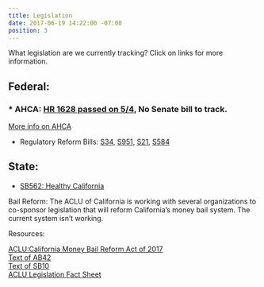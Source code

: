 ```yaml
---
title: Legislation
date: 2017-06-19 14:22:00 -07:00
position: 3
---
```


What legislation are we currently tracking? Click on links for more information.

## Federal:

### * AHCA: [HR 1628 passed on 5/4](https://www.congress.gov/bill/115th-congress/house-bill/1628?q=%7B%22search%22%3A%5B%22hr+1628%22%5D%7D&r=1), No Senate bill to track. 
[More info on AHCA](http://indivisible4c.com/action/2017/06/11/stop-the-acha.html)

* Regulatory Reform Bills: [S34](https://www.congress.gov/bill/115th-congress/senate-bill/34?q=%7B%22search%22%3A%5B%22s+34%22%5D%7D&r=1), [S951](https://www.congress.gov/bill/115th-congress/senate-bill/951?q=%7B%22search%22%3A%5B%22s+951%22%5D%7D&r=1), [S21](https://www.congress.gov/bill/115th-congress/senate-bill/21?q=%7B%22search%22%3A%5B%22s+21%22%5D%7D&r=1), [S584](https://www.congress.gov/bill/115th-congress/senate-bill/584?q=%7B%22search%22%3A%5B%22s+584%22%5D%7D&r=1)

## State:

* [SB562: Healthy California](http://indivisible4c.com/action/2017/05/08/sb562-healthy-ca-act.html)

Bail Reform: The ACLU of California is working with several organizations to co-sponsor legislation that will reform California’s money bail system. The current system isn’t working. 

Resources:
<br>

[ACLU:California Money Bail Reform Act of 2017](https://www.aclunc.org/article/california-money-bail-reform-act-2017)
<br>
[Text of AB42](http://leginfo.legislature.ca.gov/faces/billTextClient.xhtml?bill_id=201720180AB42)
<br>
[Text of SB10](http://leginfo.legislature.ca.gov/faces/billNavClient.xhtml?bill_id=201720180SB10)
<br> 
[ACLU Legislation Fact Sheet](https://www.aclunc.org/docs/20170414-bail_reform_factsheet.pdf)
